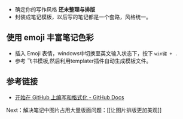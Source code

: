 - 确定你的写作风格 **还未整理与排版**
- 封装成笔记模板，以后写的笔记都是一个套路，风格统一。
## 使用 emoji 丰富笔记色彩
-   插入 Emoji 表情，windows中切换至英文输入状态下，按下 `win键 + .`
-   参考 飞书模板,然后利用templater插件自动生成模板文件。
## 参考链接
- [开始在 GitHub 上编写和格式化 - GitHub Docs](https://docs.github.com/cn/github/writing-on-github/getting-started-with-writing-and-formatting-on-github)

Next：解决笔记中图片占用大量版面问题：[[让图片排版更加美观]]